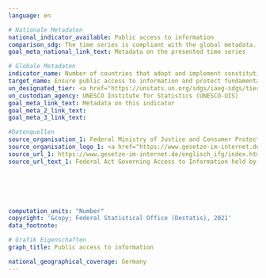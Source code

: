```yaml
---
language: en    

# Nationale Metadaten    
national_indicator_available: Public access to information    
comparison_sdg: The time series is compliant with the global metadata.    
goal_meta_national_link_text: Metadata on the presented time series    

# Globale Metadaten    
indicator_name: Number of countries that adopt and implement constitutional, statutory and/or policy guarantees for public access to information    
target_name: Ensure public access to information and protect fundamental freedoms, in accordance with national legislation and international agreements    
un_designated_tier: <a href="https://unstats.un.org/sdgs/iaeg-sdgs/tier-classification/" title="Click here for more information on the UN tier classification."  target="_blank">Tier I</a>    
un_custodian_agency: UNESCO Institute for Statistics (UNESCO-UIS)    
goal_meta_link_text: Metadata on this indicator    
goal_meta_2_link_text:     
goal_meta_3_link_text:         

#Datenquellen
source_organisation_1: Federal Ministry of Justice and Consumer Protection and the Federal Office of Justice
source_organisation_logo_1: <a href="https://www.gesetze-im-internet.de/"><img src="https://g205sdgs.github.io/sdg-indicators/public/OrgImgEn/bmjv.png" alt="Logo bmjv" style="height:60px; width:148px" /></a>
source_url_1: https://www.gesetze-im-internet.de/englisch_ifg/index.html
source_url_text_1: Federal Act Governing Access to Information held by the Federal Government (Freedom of Information Act - IFG) as amended





    
computation_units: "Number"    
copyright: '&copy; Federal Statistical Office (Destatis), 2021'    
data_footnote:     

# Grafik Eigenschaften    
graph_title: Public access to information    

national_geographical_coverage: Germany    
---
```


<span></span>